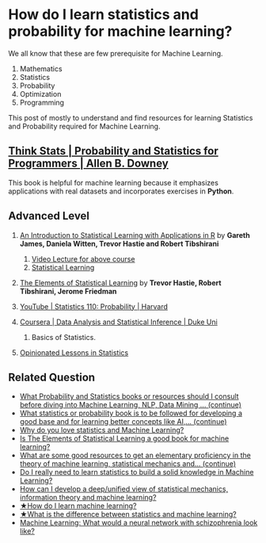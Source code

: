 # How do I learn statistics and probability for machine learning? #

We all know that these are few prerequisite for Machine Learning.

1. Mathematics
2. Statistics
3. Probability
4. Optimization
5. Programming

This post of mostly to understand and find resources for learning Statistics and Probability required for Machine Learning.

## [Think Stats | Probability and Statistics for Programmers | Allen B. Downey ](http://greenteapress.com/thinkstats2/index.html) ##

This book is helpful for machine learning because it emphasizes applications with real datasets and incorporates exercises in **Python**.


## Advanced Level ##

1. [An Introduction to Statistical Learning with Applications in R](http://www-bcf.usc.edu/~gareth/ISL/) by  **Gareth James, Daniela Witten, Trevor Hastie and Robert Tibshirani**

    1. [Video Lecture for above course ](http://www.dataschool.io/15-hours-of-expert-machine-learning-videos/)
    2. [Statistical Learning ](https://lagunita.stanford.edu/courses/HumanitiesandScience/StatLearning/Winter2015/about)

2. [The Elements of Statistical Learning](http://statweb.stanford.edu/~tibs/ElemStatLearn/) by **Trevor Hastie, Robert Tibshirani, Jerome Friedman**

3. [YouTube | Statistics 110: Probability | Harvard ](https://www.youtube.com/playlist?list=PL2SOU6wwxB0uwwH80KTQ6ht66KWxbzTIo)
4. [Coursera | Data Analysis and Statistical Inference | Duke Uni](https://www.coursera.org/course/statistics)
    1. Basics of Statistics.
5. [Opinionated Lessons in Statistics](https://www.youtube.com/user/opinionatedlessons/videos?live_view=500&sort=da&view=0&flow=list)


## Related Question ##

* [What Probability and Statistics books or resources should I consult before diving into Machine Learning, NLP, Data Mining ... (continue)
](http://www.quora.com/What-Probability-and-Statistics-books-or-resources-sho…rning-NLP-Data-Mining-etc-I-am-a-complete-beginneranswers/Machine-Learning)   
* [What statistics or probability book is to be followed for developing a good base and for learning better concepts like AI,... (continue)
](http://www.quora.com/What-statistics-or-probability-book-is-to-be-followed-…ncepts-like-AI-machine-learning-or-neural-networksanswers/Machine-Learning)   
* [Why do you love statistics and Machine Learning?
](http://www.quora.com/Why-do-you-love-statistics-and-Machine-Learninganswers/Machine-Learning)   
* [Is The Elements of Statistical Learning a good book for machine learning?
](http://www.quora.com/Is-The-Elements-of-Statistical-Learning-a-good-book-for-machine-learninganswers/Machine-Learning)   
* [What are some good resources to get an elementary proficiency in the theory of machine learning, statistical mechanics and... (continue)
](http://www.quora.com/What-are-some-good-resources-to-get-an-elementary-prof…cs-and-statistics-probability-theory-in-5-6-monthsanswers/Machine-Learning)   
* [Do I really need to learn statistics to build a solid knowledge in Machine Learning?
](http://www.quora.com/Do-I-really-need-to-learn-statistics-to-build-a-solid-knowledge-in-Machine-Learninganswers/Machine-Learning)   
* [How can I develop a deep/unified view of statistical mechanics, information theory and machine learning?
](http://www.quora.com/How-can-I-develop-a-deep-unified-view-of-statistical-mechanics-information-theory-and-machine-learninganswers/Machine-Learning)   
* [★How do I learn machine learning?
](http://www.quora.com/How-do-I-learn-machine-learning-1answers/Machine-Learning)   
* [★What is the difference between statistics and machine learning?
](http://www.quora.com/What-is-the-difference-between-statistics-and-machine-learninganswers/Machine-Learning)   
* [Machine Learning: What would a neural network with schizophrenia look like?
](http://www.quora.com/Machine-Learning/What-would-a-neural-network-with-schizophrenia-look-likeanswers/Machine-Learning)

